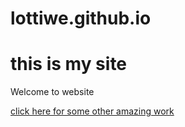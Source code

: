 # lottiwe.github.io
<h1> this is my site </h1>
<p> Welcome to website </p>
<a href="https://codepen.io/las-/pen/GRbmPrd">click here for some other amazing work</a> 

